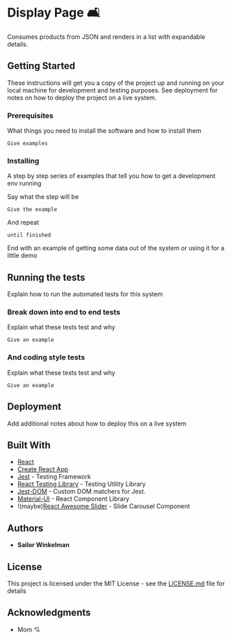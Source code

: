 # Display Page 🛋

Consumes products from JSON and renders in a list with expandable details. 

## Getting Started

These instructions will get you a copy of the project up and running on your local machine for development and testing purposes. See deployment for notes on how to deploy the project on a live system.

### Prerequisites

What things you need to install the software and how to install them

```
Give examples
```

### Installing

A step by step series of examples that tell you how to get a development env running

Say what the step will be

```
Give the example
```

And repeat

```
until finished
```

End with an example of getting some data out of the system or using it for a little demo

## Running the tests

Explain how to run the automated tests for this system

### Break down into end to end tests

Explain what these tests test and why

```
Give an example
```

### And coding style tests

Explain what these tests test and why

```
Give an example
```

## Deployment

Add additional notes about how to deploy this on a live system

## Built With

* [React](https://reactjs.org/)
* [Create React App](https://github.com/facebook/create-react-app)
* [Jest](https://jestjs.io/) - Testing Framework
* [React Testing Library](https://jestjs.io/) - Testing Utility Library
* [Jest-DOM](https://github.com/testing-library/jest-dom) - Custom DOM matchers for Jest.
* [Material-UI](https://material-ui.com/) - React Component Library
* !(maybe)[React Awesome Slider](https://github.com/rcaferati/react-awesome-slider) - Slide Carousel Component
 

## Authors

* **Sailor Winkelman** 


## License

This project is licensed under the MIT License - see the [LICENSE.md](LICENSE.md) file for details

## Acknowledgments

* Mom 💘
